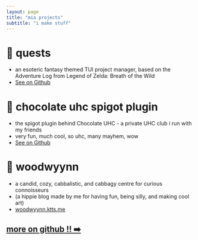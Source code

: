 ```yaml
---
layout: page
title: "mia projects"
subtitle: "i make stuff"
---
```


# 📜 quests

- an esoteric fantasy themed TUI project manager, based on the Adventure Log from Legend of Zelda: Breath of the Wild
- [See on Github](https://github.com/kanennn/quests/)

# 🐥 chocolate uhc spigot plugin 

- the spigot plugin behind Chocolate UHC - a private UHC club i run with my friends
- very fun, much cool, so uhc, many mayhem, wow
- [See on Github](https://github.com/kanennn/chocolate-uhc-spigot/)

# 🧙 woodwyynn

- a candid, cozy, cabbalistic, and cabbagy centre for curious connoisseurs
- (a hippie blog made by me for having fun, being silly, and making cool art)
- [woodwyynn.ktts.me](https://woodwyynn.ktts.me/)

## [more on github !! ➡️]({{site.github}})
